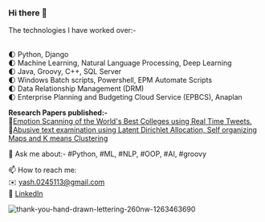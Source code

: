 ### Hi there 👋

The technologies I have worked over:-

<br>:first_quarter_moon: Python, Django
<br>:first_quarter_moon: Machine Learning, Natural Language Processing, Deep Learning
<br>:first_quarter_moon: Java, Groovy, C++, SQL Server
<br>:first_quarter_moon: Windows Batch scripts, Powershell, EPM Automate Scripts
<br>:first_quarter_moon: Data Relationship Management (DRM)
<br>:first_quarter_moon: Enterprise Planning and Budgeting Cloud Service (EPBCS), Anaplan

<b>Research Papers published:-</b>
<br>:scroll:[Emotion Scanning of the World's Best Colleges using Real Time Tweets.](https://link.springer.com/chapter/10.1007/978-981-15-5258-8_31?wt_mc=alerts.TOCseries)
<br>:scroll:[Abusive text examination using Latent Dirichlet Allocation, Self organizing Maps and K means Clustering](https://ieeexplore.ieee.org/document/9121090)

💬 Ask me about:- #Python, #ML, #NLP, #OOP, #AI, #groovy



📫 How to reach me:
<br>:envelope: yash.0245113@gmail.com
<br>:blue_book: [LinkedIn](https://www.linkedin.com/in/yash-saini/)



![thank-you-hand-drawn-lettering-260nw-1263463690](https://user-images.githubusercontent.com/31597693/133271008-836212a6-ea57-4fa1-a640-6bf371294083.jpg)



<!--
**yash-saini/yash-saini** is a ✨ _special_ ✨ repository because its `README.md` (this file) appears on your GitHub profile.

Here are some ideas to get you started:

- 🔭 I’m currently working on ...
- 🌱 I’m currently learning ...
- 👯 I’m looking to collaborate on ...
- 🤔 I’m looking for help with ...
- 💬 Ask me about ...
- 📫 How to reach me: ...
- 😄 Pronouns: ...
- ⚡ Fun fact: ...
-->
